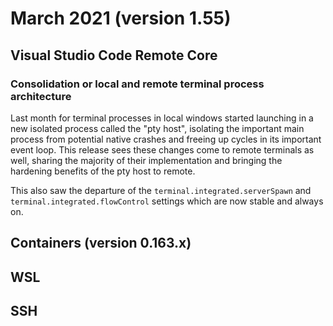 # March 2021 (version 1.55)

## Visual Studio Code Remote Core

### Consolidation or local and remote terminal process architecture

Last month for terminal processes in local windows started launching in a new isolated process called the "pty host", isolating the important main process from potential native crashes and freeing up cycles in its important event loop. This release sees these changes come to remote terminals as well, sharing the majority of their implementation and bringing the hardening benefits of the pty host to remote.

This also saw the departure of the `terminal.integrated.serverSpawn` and `terminal.integrated.flowControl` settings which are now stable and always on.

## Containers (version 0.163.x)

## WSL

## SSH
